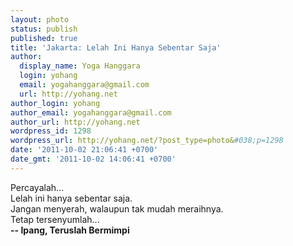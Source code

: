 ```yaml
---
layout: photo
status: publish
published: true
title: 'Jakarta: Lelah Ini Hanya Sebentar Saja'
author:
  display_name: Yoga Hanggara
  login: yohang
  email: yogahanggara@gmail.com
  url: http://yohang.net
author_login: yohang
author_email: yogahanggara@gmail.com
author_url: http://yohang.net
wordpress_id: 1298
wordpress_url: http://yohang.net/?post_type=photo&#038;p=1298
date: '2011-10-02 21:06:41 +0700'
date_gmt: '2011-10-02 14:06:41 +0700'
---
```

Percayalah...  
Lelah ini hanya sebentar saja.  
Jangan menyerah, walaupun tak mudah meraihnya.  
Tetap tersenyumlah...  
**-- Ipang, Teruslah Bermimpi**

